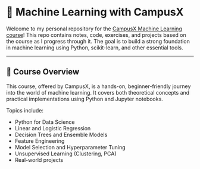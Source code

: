 # 📘 Machine Learning with CampusX

Welcome to my personal repository for the [CampusX Machine Learning course](https://www.youtube.com/c/CampusX)! 
This repo contains notes, code, exercises, and projects based on the course as I progress through it.
The goal is to build a strong foundation in machine learning using Python, scikit-learn, and other essential tools.

---

## 🧠 Course Overview

This course, offered by CampusX, is a hands-on, beginner-friendly journey into the world of machine learning. It covers both theoretical concepts and practical implementations using Python and Jupyter notebooks.

Topics include:

- Python for Data Science
- Linear and Logistic Regression
- Decision Trees and Ensemble Models
- Feature Engineering
- Model Selection and Hyperparameter Tuning
- Unsupervised Learning (Clustering, PCA)
- Real-world projects



